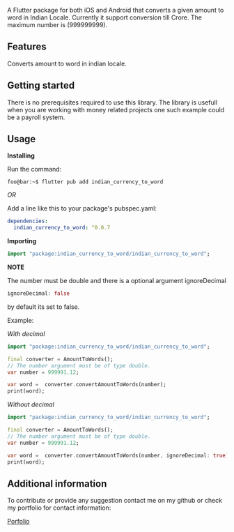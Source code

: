 <!-- 
This README describes the package. If you publish this package to pub.dev,
this README's contents appear on the landing page for your package.

For information about how to write a good package README, see the guide for
[writing package pages](https://dart.dev/guides/libraries/writing-package-pages). 

For general information about developing packages, see the Dart guide for
[creating packages](https://dart.dev/guides/libraries/create-library-packages)
and the Flutter guide for
[developing packages and plugins](https://flutter.dev/developing-packages). 
-->

A Flutter package for both iOS and Android that converts a given amount to word in Indian Locale. Currently it support conversion till Crore. The maximum number is (999999999). 

## Features

Converts amount to word in indian locale.

## Getting started

There is no prerequisites required to use this library. The library is usefull when you are working with money related projects one such example could be a payroll system.

## Usage
**Installing**

Run the command:
```console
foo@bar:~$ flutter pub add indian_currency_to_word
```
*OR*

Add a line like this to your package's pubspec.yaml:

```yaml
dependencies:
  indian_currency_to_word: ^0.0.7
```
**Importing**
```dart
import "package:indian_currency_to_word/indian_currency_to_word";
```
**NOTE**

The number must be double and there is a optional argument ignoreDecimal
```dart
ignoreDecimal: false
```
by default its set to false. 

Example:

*With decimal*

```dart
import "package:indian_currency_to_word/indian_currency_to_word";

final converter = AmountToWords();
// The number argument must be of type double.
var number = 999991.12;

var word =  converter.convertAmountToWords(number);
print(word);
```

*Without decimal*

```dart
import "package:indian_currency_to_word/indian_currency_to_word";

final converter = AmountToWords();
// The number argument must be of type double.
var number = 999991.12;

var word =  converter.convertAmountToWords(number, ignoreDecimal: true);
print(word);
```

## Additional information

To contribute or provide any suggestion contact me on my github or check my portfolio for contact information:

[Porfolio](https://www.dayananda.tech/)
